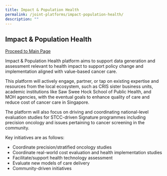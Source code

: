 ```yaml
---
title: Impact & Population Health
permalink: /joint-platforms/impact-population-health/
description: ""
---
```

Impact & Population Health
--------------------------
[Proceed to Main Page](/platform-5/overview/)

Impact & Population Health platform aims to support data generation and assessment relevant to health impact to support policy change and implementation aligned with value-based cancer care.

This platform will actively engage, partner, or tap on existing expertise and resources from the local ecosystem, such as CRIS sister business units, academic institutions like Saw Swee Hock School of Public Health, and MOH agencies, with the eventual goals to enhance quality of care and reduce cost of cancer care in Singapore.

The platform will also focus on driving and coordinating national-level evaluation studies for STCC-driven Signature programmes including precision oncology and issues pertaining to cancer screening in the community.

Key initiatives are as follows:

*   Coordinate precision/stratified oncology studies
*   Coordinate real-world cost evaluation and health implementation studies
*   Facilitate/support health technology assessment
*   Evaluate new models of care delivery
*   Community-driven initiatives